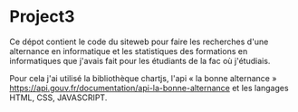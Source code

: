 # Project3
 Ce dépot contient le code du siteweb pour faire les recherches d'une alternance en informatique et les statistiques des formations en informatiques 
 que j'avais fait pour les étudiants de la fac où j'étudiais.
 
 Pour cela j'ai utilisé la bibliothèque chartjs, l'api « la bonne alternance » https://api.gouv.fr/documentation/api-la-bonne-alternance et les langages HTML, CSS, JAVASCRIPT.
